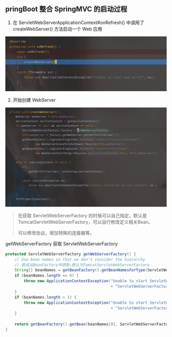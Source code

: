 ## pringBoot 整合 SpringMVC 的启动过程

1. 在 ServletWebServerApplicationContext#onRefresh() 中调用了 createWebServer() 方法启动一个 Web 应用

![image-20210224233641447](../../pic/image-20210224233641447.png)

2. 开始创建 WebServer

![image-20210224234636797](../../pic/image-20210224234636797.png)

> 在获取 ServletWebServerFactory 的时候可以自己指定，默认是 TomcatServletWebServerFactory，可以自行修改定义相关Bean。
>
> 可以修改协议，增加特殊的连接器等。



getWebServerFactory 获取 ServletWebServerFactory

```java
protected ServletWebServerFactory getWebServerFactory() {
    // Use bean names so that we don't consider the hierarchy
    // 尝试从BeanFactory中获取,默认为TomcatServletWebServerFactory
    String[] beanNames = getBeanFactory().getBeanNamesForType(ServletWebServerFactory.class);
    if (beanNames.length == 0) {
        throw new ApplicationContextException("Unable to start ServletWebServerApplicationContext due to missing "
                                              + "ServletWebServerFactory bean.");
    }
    if (beanNames.length > 1) {
        throw new ApplicationContextException("Unable to start ServletWebServerApplicationContext due to multiple "
                                              + "ServletWebServerFactory beans : " + StringUtils.arrayToCommaDelimitedString(beanNames));
    }
    
    return getBeanFactory().getBean(beanNames[0], ServletWebServerFactory.class);
}

```

